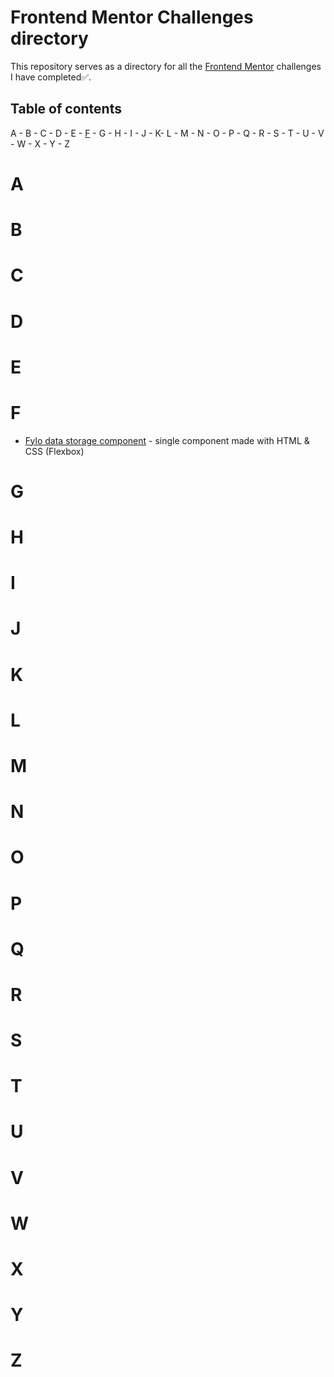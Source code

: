 # Frontend Mentor Challenges directory
This repository serves as a directory for all the [Frontend Mentor](https://www.frontendmentor.io) challenges I have completed:white_check_mark:.

## Table of contents
A - B - C - D - E - [F](#f) - G - H - I - J - K- L - M - N - O - P - Q - R - S - T - U - V - W - X - Y - Z

# A
# B
# C
# D
# E
# F
- [Fylo data storage component](https://github.com/Damuzid/fylo-data-storage-component) - single component made with HTML & CSS (Flexbox)
# G
# H
# I
# J
# K
# L
# M
# N
# O
# P
# Q
# R
# S
# T
# U
# V
# W
# X
# Y
# Z

